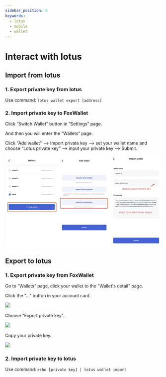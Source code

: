 ```yaml
---
sidebar_position: 5
keywords:
  - lotus
  - mobile
  - wallet
---
```


# Interact with lotus

## Import from lotus
### 1. Export private key from lotus  

Use command: `lotus wallet export [address]`

### 2. Import private key to FoxWallet  

Click “Switch Wallet” button in “Settings” page.

And then you will enter the “Wallets” page.

Click "Add wallet" —> Import private key —> set your wallet name and choose “Lotus private key” —> input your private key —> Submit.

![](../img/import-lotus.webp)

## Export to lotus
### 1. Export private key from FoxWallet  

Go to “Wallets” page, click your wallet to the "Wallet's detail" page.

Click the "..." button in your account card.

<img src="/img/docs/export-1.webp" width="320" />

Choose "Export private key".

<img src="/img/docs/export-2.webp" width="320" />

Copy your private key.

<img src="/img/docs/export-3.webp" width="320" />


### 2. Import private key to lotus  

Use command: `echo [private key] | lotus wallet import`
